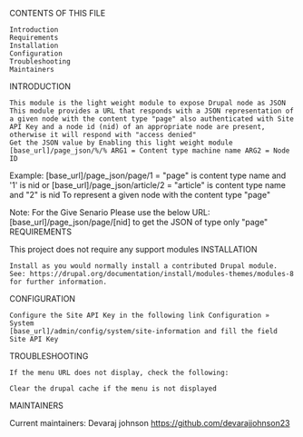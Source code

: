 CONTENTS OF THIS FILE

    Introduction
    Requirements
    Installation
    Configuration
    Troubleshooting
    Maintainers

INTRODUCTION

    This module is the light weight module to expose Drupal node as JSON This module provides a URL that responds with a JSON representation of a given node with the content type "page" also authenticated with Site API Key and a node id (nid) of an appropriate node are present, otherwise it will respond with "access denied"
    Get the JSON value by Enabling this light weight module [base_url]/page_json/%/% ARG1 = Content type machine name ARG2 = Node ID

Example: [base_url]/page_json/page/1 = "page" is content type name and '1' is nid or [base_url]/page_json/article/2 = "article" is content type name and "2" is nid To represent a given node with the content type "page"

Note: For the Give Senario Please use the below URL: [base_url]/page_json/page/[nid] to get the JSON of type only "page"
REQUIREMENTS

This project does not require any support modules
INSTALLATION

    Install as you would normally install a contributed Drupal module. See: https://drupal.org/documentation/install/modules-themes/modules-8 for further information.

CONFIGURATION

    Configure the Site API Key in the following link Configuration » System
    [base_url]/admin/config/system/site-information and fill the field Site API Key

TROUBLESHOOTING

    If the menu URL does not display, check the following:

    Clear the drupal cache if the menu is not displayed

MAINTAINERS

Current maintainers: Devaraj johnson https://github.com/devarajjohnson23
